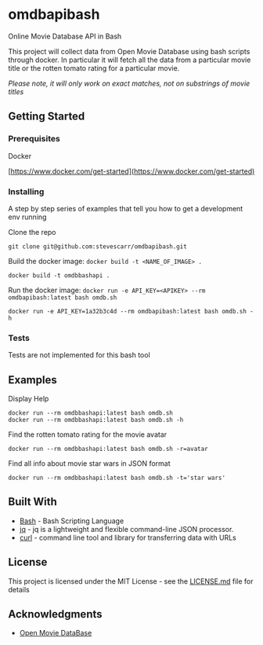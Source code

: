 # omdbapibash

Online Movie Database API in Bash

This project will collect data from Open Movie Database using bash scripts through docker. In particular it will fetch all the data from a particular movie title or the rotten tomato rating for a particular movie.

*Please note, it will only work on exact matches, not on substrings of movie titles*

## Getting Started

### Prerequisites

Docker

[https://www.docker.com/get-started](https://www.docker.com/get-started)

### Installing

A step by step series of examples that tell you how to get a development env running

Clone the repo

```
git clone git@github.com:stevescarr/omdbapibash.git
```

Build the docker image: `docker build -t <NAME_OF_IMAGE> .`

```
docker build -t omdbbashapi .
```

Run the docker image: `docker run -e API_KEY=<APIKEY> --rm omdbapibash:latest bash omdb.sh`

```
docker run -e API_KEY=1a32b3c4d --rm omdbapibash:latest bash omdb.sh -h
```

### Tests

Tests are not implemented for this bash tool

## Examples

Display Help

```
docker run --rm omdbbashapi:latest bash omdb.sh
docker run --rm omdbbashapi:latest bash omdb.sh -h
```

Find the rotten tomato rating for the movie avatar

```
docker run --rm omdbbashapi:latest bash omdb.sh -r=avatar
```

Find all info about movie star wars in JSON format

```
docker run --rm omdbbashapi:latest bash omdb.sh -t='star wars'
```

## Built With

* [Bash](https://en.wikipedia.org/wiki/Bash_(Unix_shell)) - Bash Scripting Language
* [jq](https://stedolan.github.io/jq/) - jq is a lightweight and flexible command-line JSON processor.
* [curl](https://curl.haxx.se/) - command line tool and library for transferring data with URLs

## License

This project is licensed under the MIT License - see the [LICENSE.md](LICENSE.md) file for details

## Acknowledgments

* [Open Movie DataBase](http://www.omdbapi.com/)
